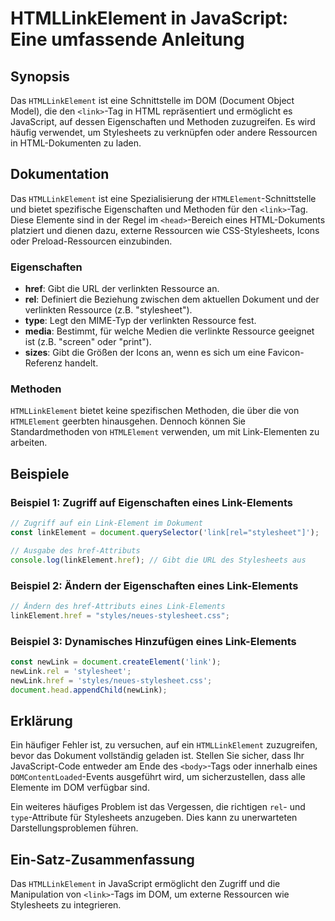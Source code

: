 <!--
Meta Description: # HTMLLinkElement in JavaScript: Eine umfassende Anleitung ## Synopsis Das `HTMLLinkElement` ist eine Schnittstelle im DOM (Document Object Model), di...
Meta Keywords: link, die, und, javascript, der
-->

# HTMLLinkElement in JavaScript: Eine umfassende Anleitung

## Synopsis
Das `HTMLLinkElement` ist eine Schnittstelle im DOM (Document Object Model), die den `<link>`-Tag in HTML repräsentiert und ermöglicht es JavaScript, auf dessen Eigenschaften und Methoden zuzugreifen. Es wird häufig verwendet, um Stylesheets zu verknüpfen oder andere Ressourcen in HTML-Dokumenten zu laden.

## Dokumentation
Das `HTMLLinkElement` ist eine Spezialisierung der `HTMLElement`-Schnittstelle und bietet spezifische Eigenschaften und Methoden für den `<link>`-Tag. Diese Elemente sind in der Regel im `<head>`-Bereich eines HTML-Dokuments platziert und dienen dazu, externe Ressourcen wie CSS-Stylesheets, Icons oder Preload-Ressourcen einzubinden.

### Eigenschaften
- **href**: Gibt die URL der verlinkten Ressource an.
- **rel**: Definiert die Beziehung zwischen dem aktuellen Dokument und der verlinkten Ressource (z.B. "stylesheet").
- **type**: Legt den MIME-Typ der verlinkten Ressource fest.
- **media**: Bestimmt, für welche Medien die verlinkte Ressource geeignet ist (z.B. "screen" oder "print").
- **sizes**: Gibt die Größen der Icons an, wenn es sich um eine Favicon-Referenz handelt.

### Methoden
`HTMLLinkElement` bietet keine spezifischen Methoden, die über die von `HTMLElement` geerbten hinausgehen. Dennoch können Sie Standardmethoden von `HTMLElement` verwenden, um mit Link-Elementen zu arbeiten.

## Beispiele
### Beispiel 1: Zugriff auf Eigenschaften eines Link-Elements
```javascript
// Zugriff auf ein Link-Element im Dokument
const linkElement = document.querySelector('link[rel="stylesheet"]');

// Ausgabe des href-Attributs
console.log(linkElement.href); // Gibt die URL des Stylesheets aus
```

### Beispiel 2: Ändern der Eigenschaften eines Link-Elements
```javascript
// Ändern des href-Attributs eines Link-Elements
linkElement.href = "styles/neues-stylesheet.css";
```

### Beispiel 3: Dynamisches Hinzufügen eines Link-Elements
```javascript
const newLink = document.createElement('link');
newLink.rel = 'stylesheet';
newLink.href = 'styles/neues-stylesheet.css';
document.head.appendChild(newLink);
```

## Erklärung
Ein häufiger Fehler ist, zu versuchen, auf ein `HTMLLinkElement` zuzugreifen, bevor das Dokument vollständig geladen ist. Stellen Sie sicher, dass Ihr JavaScript-Code entweder am Ende des `<body>`-Tags oder innerhalb eines `DOMContentLoaded`-Events ausgeführt wird, um sicherzustellen, dass alle Elemente im DOM verfügbar sind.

Ein weiteres häufiges Problem ist das Vergessen, die richtigen `rel`- und `type`-Attribute für Stylesheets anzugeben. Dies kann zu unerwarteten Darstellungsproblemen führen.

## Ein-Satz-Zusammenfassung
Das `HTMLLinkElement` in JavaScript ermöglicht den Zugriff und die Manipulation von `<link>`-Tags im DOM, um externe Ressourcen wie Stylesheets zu integrieren.